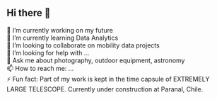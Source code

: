 ## Hi there 👋

🔭 I’m currently working on my future <br/>
🌱 I’m currently learning Data Analytics <br/>
👯 I’m looking to collaborate on mobility data projects <br/>
🤔 I’m looking for help with ... <br/>
💬 Ask me about photography, outdoor equipment, astronomy <br/>
📫 How to reach me: ... <br/>
⚡ Fun fact: Part of my work is kept in the time capsule of EXTREMELY LARGE TELESCOPE. Currently under construction at Paranal, Chile. <br/>
